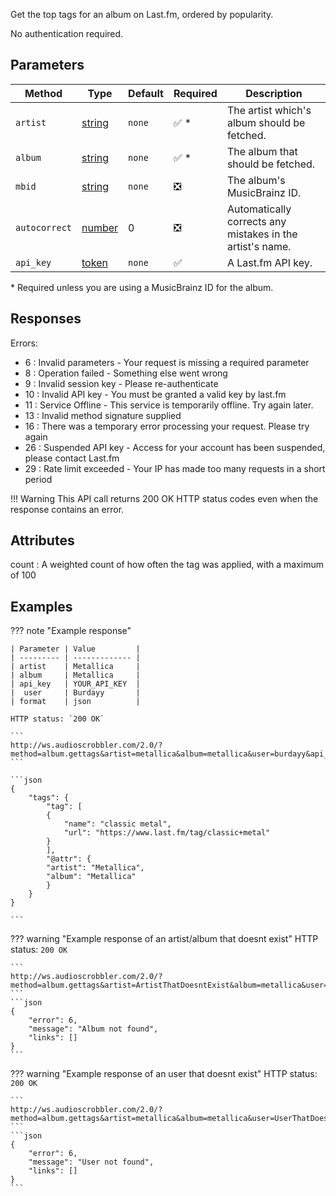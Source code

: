 Get the top tags for an album on Last.fm, ordered by popularity.

No authentication required.

## Parameters

| Method | Type | Default | Required | Description 
| ------ | ---- | ------- | -------- | -----------
| `artist` | [string](https://developer.mozilla.org/en-US/docs/Web/JavaScript/Reference/Global_Objects/String) | `none` | :white_check_mark: \* | The artist which's album should be fetched.
| `album` | [string](https://developer.mozilla.org/en-US/docs/Web/JavaScript/Reference/Global_Objects/String) | `none` | :white_check_mark: \* | The album that should be fetched.
| `mbid` | [string](https://developer.mozilla.org/en-US/docs/Web/JavaScript/Reference/Global_Objects/String) | `none` | :negative_squared_cross_mark: | The album's MusicBrainz ID.
| `autocorrect` | [number](https://developer.mozilla.org/en-US/docs/Web/JavaScript/Reference/Global_Objects/Number) | 0 | :negative_squared_cross_mark: | Automatically corrects any mistakes in the artist's name.
| `api_key` | [token](https://www.last.fm/api/account/create) | `none` | :white_check_mark: | A Last.fm API key.

\* Required unless you are using a MusicBrainz ID for the album.

## Responses

Errors:

- 6 : Invalid parameters - Your request is missing a required parameter
- 8 : Operation failed - Something else went wrong
- 9 : Invalid session key - Please re-authenticate
- 10 : Invalid API key - You must be granted a valid key by last.fm
- 11 : Service Offline - This service is temporarily offline. Try again later.
- 13 : Invalid method signature supplied
- 16 : There was a temporary error processing your request. Please try again
- 26 : Suspended API key - Access for your account has been suspended, please contact Last.fm
- 29 : Rate limit exceeded - Your IP has made too many requests in a short period

!!! Warning
    This API call returns 200 OK HTTP status codes even when the response contains an error.
    
## Attributes

count : A weighted count of how often the tag was applied, with a maximum of 100

## Examples

??? note "Example response"

    | Parameter | Value         |
    | --------- | ------------- |
    | artist    | Metallica     |
    | album     | Metallica     |
    | api_key   | YOUR_API_KEY  |
    |  user     | Burdayy       |
    | format    | json          |

    HTTP status: `200 OK`

    ```
    http://ws.audioscrobbler.com/2.0/?method=album.gettags&artist=metallica&album=metallica&user=burdayy&api_key=YOUR_API_KEY&format=json
    ```

    ```json
    {
        "tags": {
            "tag": [
            {
                "name": "classic metal",
                "url": "https://www.last.fm/tag/classic+metal"
            }
            ],
            "@attr": {
            "artist": "Metallica",
            "album": "Metallica"
            }
        }
    }

    ```

??? warning "Example response of an artist/album that doesnt exist"
    HTTP status: `200 OK`

    ```
    http://ws.audioscrobbler.com/2.0/?method=album.gettags&artist=ArtistThatDoesntExist&album=metallica&user=burdayy&api_key=YOUR_API_KEY&format=json
    ```
    ```json
    {
        "error": 6,
        "message": "Album not found",
        "links": []
    }
    ```

??? warning "Example response of an user that doesnt exist"
    HTTP status: `200 OK`

    ```
    http://ws.audioscrobbler.com/2.0/?method=album.gettags&artist=metallica&album=metallica&user=UserThatDoesntExist&api_key=YOUR_API_KEY&format=json
    ```
    ```json
    {
        "error": 6,
        "message": "User not found",
        "links": []
    }
    ```
